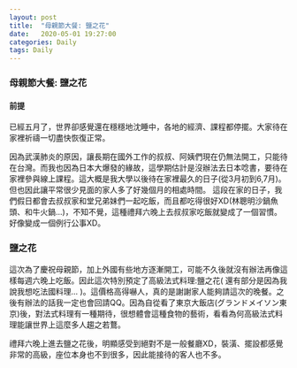 ```yaml
---
layout: post
title:  "母親節大餐: 鹽之花"
date:   2020-05-01 19:27:00
categories: Daily
tags: Daily
---
```


### 母親節大餐: 鹽之花

#### 前提

已經五月了，世界卻感覺還在穩穩地沈睡中，各地的經濟、課程都停擺。大家待在家裡祈禱一切盡快恢復正常。<br />

因為武漢肺炎的原因，讓長期在國外工作的叔叔、阿姨們現在仍無法開工，只能待在台灣。而我也因為日本大爆發的緣故，這學期估計是沒辦法去日本唸書，要待在家裡參與線上課程。這大概是我大學以後待在家裡最久的日子(從3月初到6,7月)。但也因此讓平常很少見面的家人多了好幾個月的相處時間。 這段在家的日子，我們假日都會去叔叔家和堂兄弟妹們一起吃飯，而且都吃得很好XD(林聰明沙鍋魚頭、和牛火鍋...)，不知不覺，這種禮拜六晚上去叔叔家吃飯就變成了一個習慣。好像變成一個例行公事XD。

### 鹽之花

這次為了慶祝母親節，加上外國有些地方逐漸開工，可能不久後就沒有辦法再像這樣每週六晚上吃飯。因此這次特別預定了高級法式料理:鹽之花( 還有部分是因為我說我想吃法國料理... )。這價格高得嚇人，真的是謝謝家人能夠請這次的晚餐。之後有辦法的話我一定也會回請QQ。因為自從看了東京大飯店(グランドメイソン東京)後，對法式料理有一種期待，很想體會這種食物的藝術，看看為何高級法式料理能讓世界上這麼多人趨之若鶩。

禮拜六晚上進去鹽之花後，明顯感受到絕對不是一般餐廳XD，裝潢、擺設都感覺非常的高級，座位本身也不到很多，因此能接待的客人也不多。


